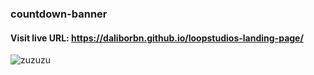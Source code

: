 ### countdown-banner

#### Visit live URL: https://daliborbn.github.io/loopstudios-landing-page/
![zuzuzu](https://user-images.githubusercontent.com/109923493/213886733-db1bd622-a18c-4f8e-ba6a-ee5e0b85451d.png)

